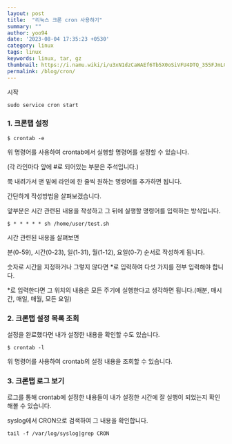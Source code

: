 ```yaml
---
layout: post
title:  "리눅스 크론 cron 사용하기"
summary: ""
author: yoo94
date: '2023-08-04 17:35:23 +0530'
category: linux
tags: linux
keywords: linux, tar, gz
thumbnail: https://i.namu.wiki/i/u3xN1dzCaWAEf6Tb5X0oSiVFU4DTQ_355FJmLCSTY7GZNyOnv60tkvcu0s0cD4Oce9vK6kylpAIEU-BYcju6Ww.webp
permalink: /blog/cron/
---
```

시작
```shell
sudo service cron start
```

### **1. 크론탭 설정** 

```shell
$ crontab -e
```

위 명령어를 사용하여 crontab에서 실행할 명령어를 설정할 수 있습니다.

(각 라인마다 앞에 #로 되어있는 부분은 주석입니다.)

쭉 내려가서 맨 밑에 라인에 한 줄씩 원하는 명령어를 추가하면 됩니다.

간단하게 작성방법을 살펴보겠습니다. 

앞부분은 시간 관련된 내용을 작성하고 그 뒤에 실행할 명령어를 입력하는 방식입니다.
```shell
$ * * * * * sh /home/user/test.sh
```

시간 관련된 내용을 살펴보면 

분(0-59), 시간(0-23), 일(1-31), 월(1-12), 요일(0-7) 순서로 작성하게 됩니다.

숫자로 시간을 지정하거나 그렇지 않다면 *로 입력하여 다섯 가지를 전부 입력해야 합니다.

*로 입력한다면 그 위치의 내용은 모든 주기에 실행한다고 생각하면 됩니다.(매분, 매시간, 매일, 매월, 모든 요일)

### **2. 크론탭 설정 목록 조회** 

설정을 완료했다면 내가 설정한 내용을 확인할 수도 있습니다.

```shell
$ crontab -l
```

위 명령어를 사용하여 crontab의 설정 내용을 조회할 수 있습니다.

### **3. 크론탭 로그 보기**

로그를 통해 crontab에 설정한 내용들이 내가 설정한 시간에 잘 실행이 되었는지 확인해볼 수 있습니다.

syslog에서 CRON으로 검색하여 그 내용을 확인합니다.

```shell
tail -f /var/log/syslog|grep CRON
```
